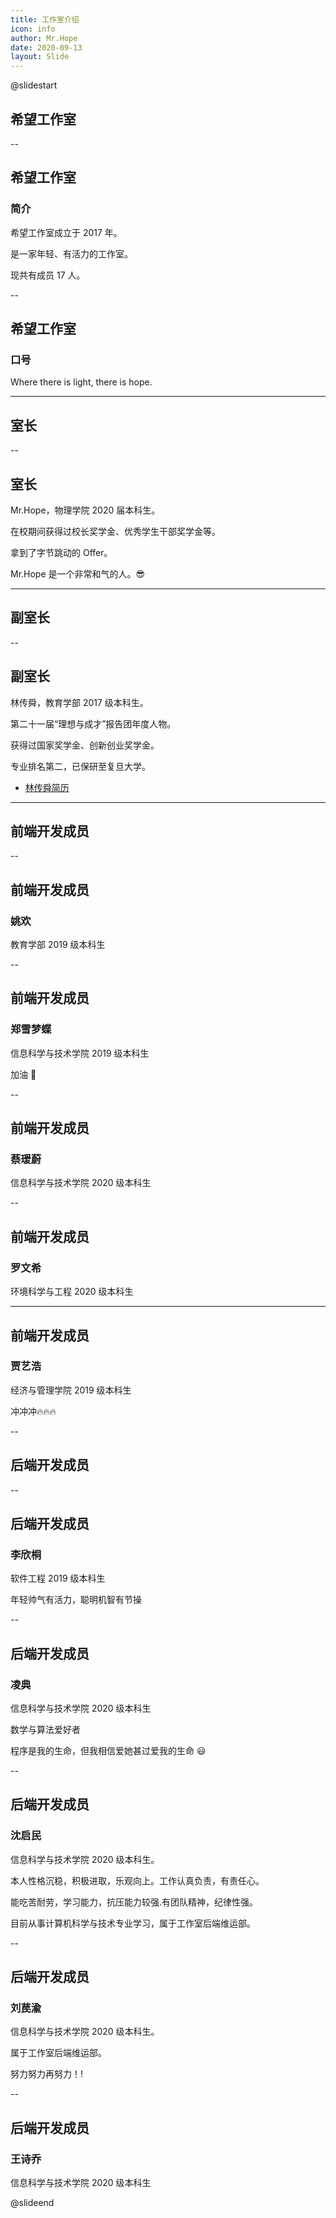 ```yaml
---
title: 工作室介绍
icon: info
author: Mr.Hope
date: 2020-09-13
layout: Slide
---
```


<!-- markdownlint-disable MD024 -->

@slidestart

<!-- .slide: data-transition="slide" data-auto-animate -->

## 希望工作室

<!-- .element: class="r-fit-text" -->

--

<!-- .slide: data-auto-animate -->

## 希望工作室

<!-- .element: class="r-fit-text" -->

### 简介

希望工作室成立于 2017 年。

<!-- .element: class="fragment fade-up" -->

是一家年轻、有活力的工作室。

<!-- .element: class="fragment fade-up" -->

现共有成员 17 人。

<!-- .element: class="fragment fade-up" -->

--

<!-- .slide: data-auto-animate -->

## 希望工作室

<!-- .element: class="r-fit-text" -->

### 口号

Where there is light, there is hope.

<!-- .element: class="fragment fade-up" -->

---

<!-- .slide: data-transition="slide" data-auto-animate -->

## 室长

<!-- .element: class="r-fit-text" -->

--

<!-- .slide: data-auto-animate -->

## 室长

<!-- .element: class="r-fit-text" -->

Mr.Hope，物理学院 2020 届本科生。

<!-- .element: class="fragment fade-up" -->

在校期间获得过校长奖学金、优秀学生干部奖学金等。

<!-- .element: class="fragment fade-up" -->

拿到了字节跳动的 Offer。

<!-- .element: class="fragment fade-up" -->

Mr.Hope 是一个非常和气的人。😎

<!-- .element: class="fragment fade-up" -->

---

<!-- .slide: data-auto-animate -->

## 副室长

<!-- .element: class="r-fit-text" -->

--

<!-- .slide: data-auto-animate -->

## 副室长

<!-- .element: class="r-fit-text" -->

林传舜，教育学部 2017 级本科生。

<!-- .element: class="fragment fade-up" -->

第二十一届“理想与成才”报告团年度人物。

<!-- .element: class="fragment fade-up" -->

获得过国家奖学金、创新创业奖学金。

<!-- .element: class="fragment fade-up" -->

专业排名第二，已保研至复旦大学。

<!-- .element: class="fragment fade-up" -->

- [林传舜简历](/file/林传舜简历.pdf)

<!-- .element: class="fragment fade-up" -->

---

<!-- .slide: data-auto-animate -->

## 前端开发成员

<!-- .element: class="r-fit-text" -->

--

<!-- .slide: data-auto-animate -->

## 前端开发成员

<!-- .element: class="r-fit-text" -->

### 姚欢

教育学部 2019 级本科生

--

<!-- .slide: data-auto-animate -->

## 前端开发成员

<!-- .element: class="r-fit-text" -->

### 郑雪梦蝶

信息科学与技术学院 2019 级本科生

加油 🎉

--

<!-- .slide: data-auto-animate -->

## 前端开发成员

<!-- .element: class="r-fit-text" -->

### 蔡瑷蔚

信息科学与技术学院 2020 级本科生

--

<!-- .slide: data-auto-animate -->

## 前端开发成员

<!-- .element: class="r-fit-text" -->

### 罗文希

环境科学与工程 2020 级本科生

---

<!-- .slide: data-auto-animate -->

## 前端开发成员

<!-- .element: class="r-fit-text" -->

### 贾艺浩

经济与管理学院 2019 级本科生

冲冲冲:fire::fire::fire:

--

<!-- .slide: data-auto-animate -->

## 后端开发成员

<!-- .element: class="r-fit-text" -->

--

<!-- .slide: data-auto-animate -->

## 后端开发成员

<!-- .element: class="r-fit-text" -->

### 李欣桐

软件工程 2019 级本科生

年轻帅气有活力，聪明机智有节操

--

<!-- .slide: data-auto-animate -->

## 后端开发成员

<!-- .element: class="r-fit-text" -->

### 凌典

信息科学与技术学院 2020 级本科生

数学与算法爱好者

程序是我的生命，但我相信爱她甚过爱我的生命 😃

--

<!-- .slide: data-auto-animate -->

## 后端开发成员

<!-- .element: class="r-fit-text" -->

### 沈启民

信息科学与技术学院 2020 级本科生。

本人性格沉稳，积极进取，乐观向上。工作认真负责，有责任心。

能吃苦耐劳，学习能力，抗压能力较强.有团队精神，纪律性强。

目前从事计算机科学与技术专业学习，属于工作室后端维运部。

--

<!-- .slide: data-auto-animate -->

## 后端开发成员

<!-- .element: class="r-fit-text" -->

### 刘苠渝

信息科学与技术学院 2020 级本科生。

属于工作室后端维运部。

努力努力再努力！!

--

<!-- .slide: data-auto-animate -->

## 后端开发成员

<!-- .element: class="r-fit-text" -->

### 王诗乔

信息科学与技术学院 2020 级本科生

@slideend

